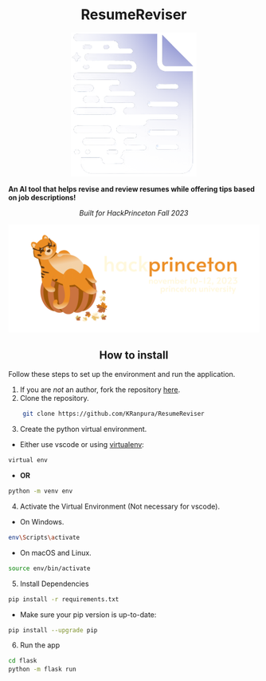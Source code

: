 <div align=center>

# ResumeReviser

<div style="text-align: center;">
    <img src="imgs/magic_resume.png" alt="Logo" style="max-width: 50%; height: auto;">
</div>

</div>

**An AI tool that helps revise and review resumes while offering tips based on job descriptions!**

<p align="center">
<i>Built for HackPrinceton Fall 2023</i>
<p>

![hackprinceton banner](imgs/hackprinceton_banner.png)


<div align="center">

## How to install

</div>

Follow these steps to set up the environment and run the application.
1. If you are *not* an author, fork the repository [here](https://github.com/KRanpura/ResumeReviser/fork).
2. Clone the repository.
```bash
    git clone https://github.com/KRanpura/ResumeReviser
```
3. Create the python virtual environment.
- Either use vscode or using [virtualenv](https://learnpython.com/blog/how-to-use-virtualenv-python/):
```bash
virtual env 
```
- **OR**
```bash
python -m venv env
```
4. Activate the Virtual Environment (Not necessary for vscode).

- On Windows.

```bash
env\Scripts\activate
```

- On macOS and Linux.

```bash
source env/bin/activate
```

5. Install Dependencies
```bash
pip install -r requirements.txt
```
- Make sure your pip version is up-to-date:

```bash
pip install --upgrade pip
```

6. Run the app
```bash
cd flask
python -m flask run
```
